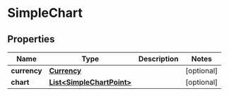 # SimpleChart

## Properties
Name | Type | Description | Notes
------------ | ------------- | ------------- | -------------
**currency** | [**Currency**](Currency.md) |  |  [optional]
**chart** | [**List&lt;SimpleChartPoint&gt;**](SimpleChartPoint.md) |  |  [optional]
